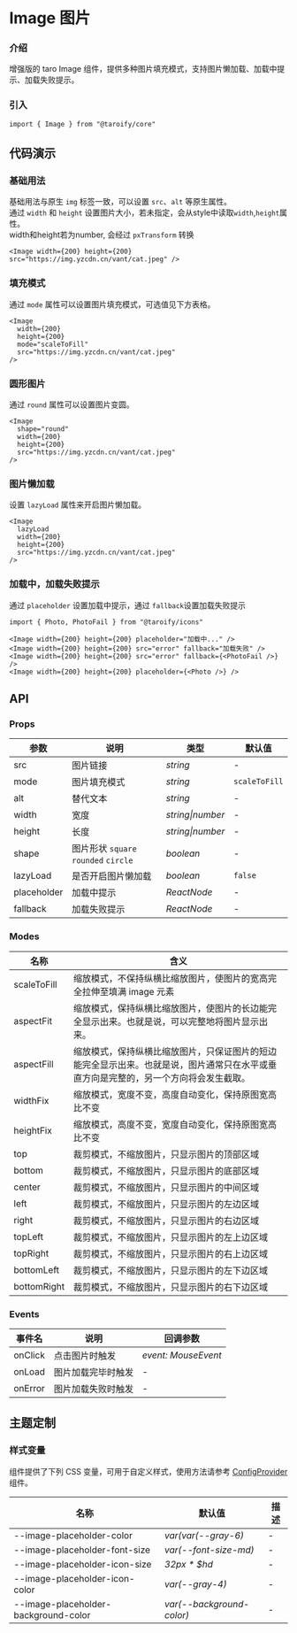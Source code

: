 # Image 图片

### 介绍

增强版的 taro Image 组件，提供多种图片填充模式，支持图片懒加载、加载中提示、加载失败提示。

### 引入

```tsx
import { Image } from "@taroify/core"
```

## 代码演示

### 基础用法

基础用法与原生 `img` 标签一致，可以设置 `src`、`alt` 等原生属性。<br>
通过 `width` 和 `height` 设置图片大小，若未指定，会从style中读取`width`,`height`属性。 <br>
width和height若为number, 会经过 `pxTransform` 转换

```tsx
<Image width={200} height={200} src="https://img.yzcdn.cn/vant/cat.jpeg" />
```

### 填充模式

通过 `mode` 属性可以设置图片填充模式，可选值见下方表格。

```tsx
<Image
  width={200}
  height={200}
  mode="scaleToFill"
  src="https://img.yzcdn.cn/vant/cat.jpeg"
/>
```

### 圆形图片

通过 `round` 属性可以设置图片变圆。

```tsx
<Image
  shape="round"
  width={200}
  height={200}
  src="https://img.yzcdn.cn/vant/cat.jpeg"
/>
```

### 图片懒加载

设置 `lazyLoad` 属性来开启图片懒加载。

```tsx
<Image
  lazyLoad
  width={200}
  height={200}
  src="https://img.yzcdn.cn/vant/cat.jpeg"
/>
```

### 加载中，加载失败提示

通过 `placeholder` 设置加载中提示，通过 `fallback`设置加载失败提示

```tsx
import { Photo, PhotoFail } from "@taroify/icons"

<Image width={200} height={200} placeholder="加载中..." />
<Image width={200} height={200} src="error" fallback="加载失败" />
<Image width={200} height={200} src="error" fallback={<PhotoFail />} />
<Image width={200} height={200} placeholder={<Photo />} />
```

## API

### Props

| 参数          | 说明                                  | 类型          | 默认值             |
|-------------|-------------------------------------|-------------|-----------------|
| src         | 图片链接                                | _string_    | -               |
| mode        | 图片填充模式                              | _string_    | `scaleToFill`          |
| alt         | 替代文本                                | _string_    | -               |
| width       | 宽度                                    | _string\|number_ | -  |
| height      | 长度                                    | _string\|number_ | - | 
| shape       | 图片形状 `square` `rounded` `circle`    | _boolean_   | -               |
| lazyLoad    | 是否开启图片懒加载                           | _boolean_   | `false`         |
| placeholder | 加载中提示 | _ReactNode_ | -     |
| fallback    | 加载失败提示 | _ReactNode_ | - |

### Modes

| 名称          | 含义                                                                 |
|-------------|--------------------------------------------------------------------|
| scaleToFill | 缩放模式，不保持纵横比缩放图片，使图片的宽高完全拉伸至填满 image 元素                             |
| aspectFit   | 缩放模式，保持纵横比缩放图片，使图片的长边能完全显示出来。也就是说，可以完整地将图片显示出来。                    |
| aspectFill  | 缩放模式，保持纵横比缩放图片，只保证图片的短边能完全显示出来。也就是说，图片通常只在水平或垂直方向是完整的，另一个方向将会发生截取。 |
| widthFix    | 缩放模式，宽度不变，高度自动变化，保持原图宽高比不变                                         |
| heightFix   | 缩放模式，高度不变，宽度自动变化，保持原图宽高比不变                                         |
| top         | 裁剪模式，不缩放图片，只显示图片的顶部区域                                              |
| bottom      | 裁剪模式，不缩放图片，只显示图片的底部区域                                              |
| center      | 裁剪模式，不缩放图片，只显示图片的中间区域                                              |
| left        | 裁剪模式，不缩放图片，只显示图片的左边区域                                              |
| right       | 裁剪模式，不缩放图片，只显示图片的右边区域                                              |
| topLeft     | 裁剪模式，不缩放图片，只显示图片的左上边区域                                             |
| topRight    | 裁剪模式，不缩放图片，只显示图片的右上边区域                                             |
| bottomLeft  | 裁剪模式，不缩放图片，只显示图片的左下边区域                                             |
| bottomRight | 裁剪模式，不缩放图片，只显示图片的右下边区域                                             |

### Events

| 事件名     | 说明        | 回调参数                |
|---------|-----------|---------------------|
| onClick | 点击图片时触发   | _event: MouseEvent_ |
| onLoad  | 图片加载完毕时触发 | -                   |
| onError | 图片加载失败时触发 | -                   |

## 主题定制

### 样式变量

组件提供了下列 CSS 变量，可用于自定义样式，使用方法请参考 [ConfigProvider](/components/config-provider/) 组件。

| 名称                                   | 默认值                       | 描述  |
|--------------------------------------|---------------------------|-----|
| --image-placeholder-color            | _var(var(--gray-6)_       | -   |
| --image-placeholder-font-size        | _var(--font-size-md)_     | -   |
| --image-placeholder-icon-size        | _32px * $hd_              | -   |
| --image-placeholder-icon-color       | _var(--gray-4)_           | -   |
| --image-placeholder-background-color | _var(--background-color)_ | -   |


